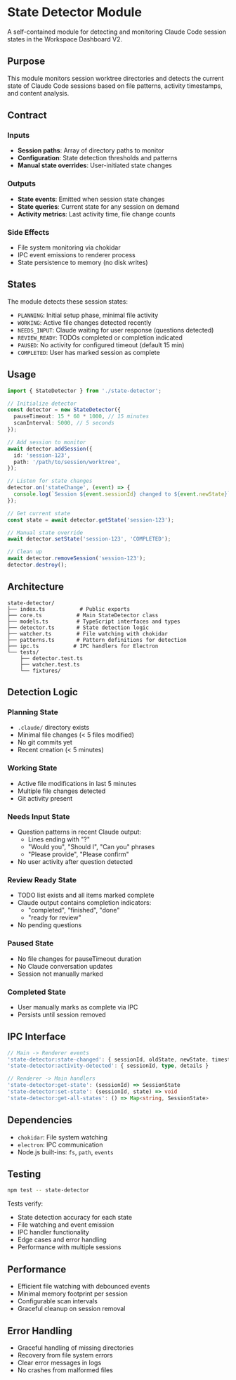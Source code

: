 # State Detector Module

A self-contained module for detecting and monitoring Claude Code session states in the Workspace Dashboard V2.

## Purpose

This module monitors session worktree directories and detects the current state of Claude Code sessions based on file patterns, activity timestamps, and content analysis.

## Contract

### Inputs

- **Session paths**: Array of directory paths to monitor
- **Configuration**: State detection thresholds and patterns
- **Manual state overrides**: User-initiated state changes

### Outputs

- **State events**: Emitted when session state changes
- **State queries**: Current state for any session on demand
- **Activity metrics**: Last activity time, file change counts

### Side Effects

- File system monitoring via chokidar
- IPC event emissions to renderer process
- State persistence to memory (no disk writes)

## States

The module detects these session states:

- `PLANNING`: Initial setup phase, minimal file activity
- `WORKING`: Active file changes detected recently
- `NEEDS_INPUT`: Claude waiting for user response (questions detected)
- `REVIEW_READY`: TODOs completed or completion indicated
- `PAUSED`: No activity for configured timeout (default 15 min)
- `COMPLETED`: User has marked session as complete

## Usage

```typescript
import { StateDetector } from './state-detector';

// Initialize detector
const detector = new StateDetector({
  pauseTimeout: 15 * 60 * 1000, // 15 minutes
  scanInterval: 5000, // 5 seconds
});

// Add session to monitor
await detector.addSession({
  id: 'session-123',
  path: '/path/to/session/worktree',
});

// Listen for state changes
detector.on('stateChange', (event) => {
  console.log(`Session ${event.sessionId} changed to ${event.newState}`);
});

// Get current state
const state = await detector.getState('session-123');

// Manual state override
await detector.setState('session-123', 'COMPLETED');

// Clean up
await detector.removeSession('session-123');
detector.destroy();
```

## Architecture

```
state-detector/
├── index.ts           # Public exports
├── core.ts           # Main StateDetector class
├── models.ts         # TypeScript interfaces and types
├── detector.ts       # State detection logic
├── watcher.ts        # File watching with chokidar
├── patterns.ts       # Pattern definitions for detection
├── ipc.ts           # IPC handlers for Electron
└── tests/
    ├── detector.test.ts
    ├── watcher.test.ts
    └── fixtures/
```

## Detection Logic

### Planning State
- `.claude/` directory exists
- Minimal file changes (< 5 files modified)
- No git commits yet
- Recent creation (< 5 minutes)

### Working State
- Active file modifications in last 5 minutes
- Multiple file changes detected
- Git activity present

### Needs Input State
- Question patterns in recent Claude output:
  - Lines ending with "?"
  - "Would you", "Should I", "Can you" phrases
  - "Please provide", "Please confirm"
- No user activity after question detected

### Review Ready State
- TODO list exists and all items marked complete
- Claude output contains completion indicators:
  - "completed", "finished", "done"
  - "ready for review"
- No pending questions

### Paused State
- No file changes for pauseTimeout duration
- No Claude conversation updates
- Session not manually marked

### Completed State
- User manually marks as complete via IPC
- Persists until session removed

## IPC Interface

```typescript
// Main -> Renderer events
'state-detector:state-changed': { sessionId, oldState, newState, timestamp }
'state-detector:activity-detected': { sessionId, type, details }

// Renderer -> Main handlers
'state-detector:get-state': (sessionId) => SessionState
'state-detector:set-state': (sessionId, state) => void
'state-detector:get-all-states': () => Map<string, SessionState>
```

## Dependencies

- `chokidar`: File system watching
- `electron`: IPC communication
- Node.js built-ins: `fs`, `path`, `events`

## Testing

```bash
npm test -- state-detector
```

Tests verify:
- State detection accuracy for each state
- File watching and event emission
- IPC handler functionality
- Edge cases and error handling
- Performance with multiple sessions

## Performance

- Efficient file watching with debounced events
- Minimal memory footprint per session
- Configurable scan intervals
- Graceful cleanup on session removal

## Error Handling

- Graceful handling of missing directories
- Recovery from file system errors
- Clear error messages in logs
- No crashes from malformed files